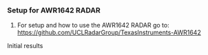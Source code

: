 ### Setup for AWR1642 RADAR
1. For setup and how to use the AWR1642 RADAR go to: https://github.com/UCLRadarGroup/TexasInstruments-AWR1642 


Initial results
